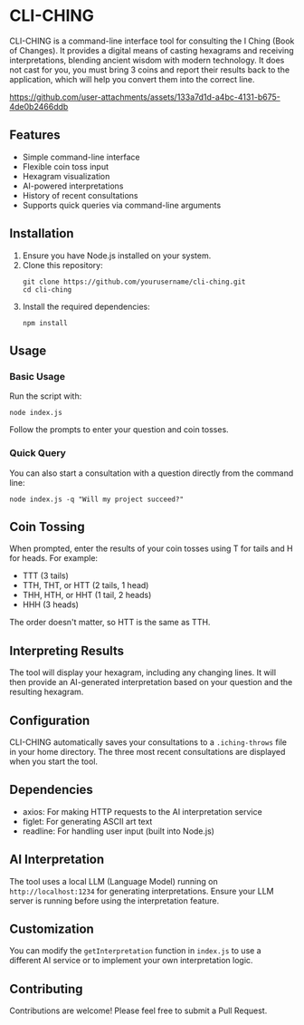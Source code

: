 # CLI-CHING

CLI-CHING is a command-line interface tool for consulting the I Ching (Book of Changes). It provides a digital means of casting hexagrams and receiving interpretations, blending ancient wisdom with modern technology. It does not cast for you, you must bring 3 coins and report their results back to the application, which will help you convert them into the correct line. 



https://github.com/user-attachments/assets/133a7d1d-a4bc-4131-b675-4de0b2466ddb



## Features

- Simple command-line interface
- Flexible coin toss input
- Hexagram visualization
- AI-powered interpretations
- History of recent consultations
- Supports quick queries via command-line arguments

## Installation

1. Ensure you have Node.js installed on your system.
2. Clone this repository:
   ```
   git clone https://github.com/yourusername/cli-ching.git
   cd cli-ching
   ```
3. Install the required dependencies:
   ```
   npm install
   ```

## Usage

### Basic Usage

Run the script with:

```
node index.js
```

Follow the prompts to enter your question and coin tosses.

### Quick Query

You can also start a consultation with a question directly from the command line:

```
node index.js -q "Will my project succeed?"
```

## Coin Tossing

When prompted, enter the results of your coin tosses using T for tails and H for heads. For example:

- TTT (3 tails)
- TTH, THT, or HTT (2 tails, 1 head)
- THH, HTH, or HHT (1 tail, 2 heads)
- HHH (3 heads)

The order doesn't matter, so HTT is the same as TTH.

## Interpreting Results

The tool will display your hexagram, including any changing lines. It will then provide an AI-generated interpretation based on your question and the resulting hexagram.

## Configuration

CLI-CHING automatically saves your consultations to a `.iching-throws` file in your home directory. The three most recent consultations are displayed when you start the tool.

## Dependencies

- axios: For making HTTP requests to the AI interpretation service
- figlet: For generating ASCII art text
- readline: For handling user input (built into Node.js)

## AI Interpretation

The tool uses a local LLM (Language Model) running on `http://localhost:1234` for generating interpretations. Ensure your LLM server is running before using the interpretation feature.

## Customization

You can modify the `getInterpretation` function in `index.js` to use a different AI service or to implement your own interpretation logic.

## Contributing

Contributions are welcome! Please feel free to submit a Pull Request.

